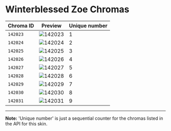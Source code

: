 # Winterblessed Zoe Chromas

| Chroma ID | Preview | Unique number |
|---|---|---|
| `142023` | ![142023](https://raw.communitydragon.org/latest/plugins/rcp-be-lol-game-data/global/default/v1/champion-chroma-images/142/142023.png) | 1 |
| `142024` | ![142024](https://raw.communitydragon.org/latest/plugins/rcp-be-lol-game-data/global/default/v1/champion-chroma-images/142/142024.png) | 2 |
| `142025` | ![142025](https://raw.communitydragon.org/latest/plugins/rcp-be-lol-game-data/global/default/v1/champion-chroma-images/142/142025.png) | 3 |
| `142026` | ![142026](https://raw.communitydragon.org/latest/plugins/rcp-be-lol-game-data/global/default/v1/champion-chroma-images/142/142026.png) | 4 |
| `142027` | ![142027](https://raw.communitydragon.org/latest/plugins/rcp-be-lol-game-data/global/default/v1/champion-chroma-images/142/142027.png) | 5 |
| `142028` | ![142028](https://raw.communitydragon.org/latest/plugins/rcp-be-lol-game-data/global/default/v1/champion-chroma-images/142/142028.png) | 6 |
| `142029` | ![142029](https://raw.communitydragon.org/latest/plugins/rcp-be-lol-game-data/global/default/v1/champion-chroma-images/142/142029.png) | 7 |
| `142030` | ![142030](https://raw.communitydragon.org/latest/plugins/rcp-be-lol-game-data/global/default/v1/champion-chroma-images/142/142030.png) | 8 |
| `142031` | ![142031](https://raw.communitydragon.org/latest/plugins/rcp-be-lol-game-data/global/default/v1/champion-chroma-images/142/142031.png) | 9 |

---

**Note:** 'Unique number' is just a sequential counter for the chromas listed in the API for this skin.